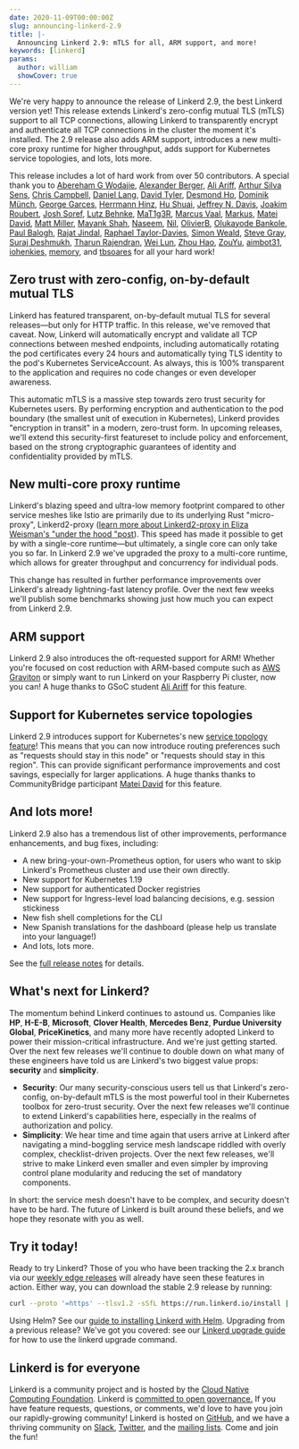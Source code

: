```yaml
---
date: 2020-11-09T00:00:00Z
slug: announcing-linkerd-2.9
title: |-
  Announcing Linkerd 2.9: mTLS for all, ARM support, and more!
keywords: [linkerd]
params:
  author: william
  showCover: true
---
```


We're very happy to announce the release of Linkerd 2.9, the best Linkerd
version yet! This release extends Linkerd's zero-config mutual TLS (mTLS)
support to all TCP connections, allowing Linkerd to transparently encrypt and
authenticate all TCP connections in the cluster the moment it's installed. The
2.9 release also adds ARM support, introduces a new multi-core proxy runtime for
higher throughput, adds support for Kubernetes service topologies, and lots,
lots more.

This release includes a lot of hard work from over 50 contributors. A special
thank you to [Abereham G Wodajie](https://github.com/Abrishges),
[Alexander Berger](https://github.com/alex-berger),
[Ali Ariff](https://github.com/aliariff),
[Arthur Silva Sens](https://github.com/ArthurSens),
[Chris Campbell](https://github.com/campbel),
[Daniel Lang](https://github.com/mavrick),
[David Tyler](https://github.com/DaveTCode),
[Desmond Ho](https://github.com/DesmondH0),
[Dominik Münch](https://github.com/muenchdo),
[George Garces](https://github.com/jgarces21),
[Herrmann Hinz](https://github.com/HerrmannHinz),
[Hu Shuai](https://github.com/hs0210),
[Jeffrey N. Davis](https://github.com/penland365),
[Joakim Roubert](https://github.com/joakimr-axis),
[Josh Soref](https://github.com/jsoref),
[Lutz Behnke](https://github.com/cypherfox),
[MaT1g3R](https://github.com/MaT1g3R), [Marcus Vaal](https://github.com/mvaal),
[Markus](https://github.com/mbettsteller),
[Matei David](https://github.com/mateiidavid),
[Matt Miller](https://github.com/mmiller1),
[Mayank Shah](https://github.com/mayankshah1607),
[Naseem](https://github.com/naseemkullah), [Nil](https://github.com/c-n-c),
[OlivierB](https://github.com/olivierboudet),
[Olukayode Bankole](https://github.com/rbankole),
[Paul Balogh](https://github.com/javaducky),
[Rajat Jindal](https://github.com/rajatjindal),
[Raphael Taylor-Davies](https://github.com/tustvold),
[Simon Weald](https://github.com/glitchcrab),
[Steve Gray](https://github.com/steve-gray),
[Suraj Deshmukh](https://github.com/surajssd),
[Tharun Rajendran](https://github.com/tharun208),
[Wei Lun](https://github.com/WLun001), [Zhou Hao](https://github.com/zhouhao3),
[ZouYu](https://github.com/Hellcatlk), [aimbot31](https://github.com/aimbot31),
[iohenkies](https://github.com/iohenkies), [memory](https://github.com/memory),
and [tbsoares](https://github.com/tbsoares) for all your hard work!

## Zero trust with zero-config, on-by-default mutual TLS

Linkerd has featured transparent, on-by-default mutual TLS for several
releases—but only for HTTP traffic. In this release, we've removed that caveat.
Now, Linkerd will automatically encrypt and validate all TCP connections between
meshed endpoints, including automatically rotating the pod certificates every 24
hours and automatically tying TLS identity to the pod's Kubernetes
ServiceAccount. As always, this is 100% transparent to the application and
requires no code changes or even developer awareness.

This automatic mTLS is a massive step towards zero trust security for Kubernetes
users. By performing encryption and authentication to the pod boundary (the
smallest unit of execution in Kubernetes), Linkerd provides "encryption in
transit" in a modern, zero-trust form. In upcoming releases, we'll extend this
security-first featureset to include policy and enforcement, based on the strong
cryptographic guarantees of identity and confidentiality provided by mTLS.

## New multi-core proxy runtime

Linkerd's blazing speed and ultra-low memory footprint compared to other service
meshes like Istio are primarily due to its underlying Rust "micro-proxy",
Linkerd2-proxy
([learn more about Linkerd2-proxy in Eliza Weisman's "under the hood "post](/2020/07/23/under-the-hood-of-linkerds-state-of-the-art-rust-proxy-linkerd2-proxy/)).
This speed has made it possible to get by with a single-core runtime—but
ultimately, a single core can only take you so far. In Linkerd 2.9 we've
upgraded the proxy to a multi-core runtime, which allows for greater throughput
and concurrency for individual pods.

This change has resulted in further performance improvements over Linkerd's
already lightning-fast latency profile. Over the next few weeks we'll publish
some benchmarks showing just how much you can expect from Linkerd 2.9.

## ARM support

Linkerd 2.9 also introduces the oft-requested support for ARM! Whether you're
focused on cost reduction with ARM-based compute such as
[AWS Graviton](https://aws.amazon.com/ec2/graviton/) or simply want to run
Linkerd on your Raspberry Pi cluster, now you can! A huge thanks to GSoC student
[Ali Ariff](https://github.com/aliariff) for this feature.

## Support for Kubernetes service topologies

Linkerd 2.9 introduces support for Kubernetes's new
[service topology feature](https://kubernetes.io/docs/concepts/services-networking/service-topology/)!
This means that you can now introduce routing preferences such as "requests
should stay in this node" or "requests should stay in this region". This can
provide significant performance improvements and cost savings, especially for
larger applications. A huge thanks thanks to CommunityBridge participant
[Matei David](https://github.com/mateiidavid) for this feature.

## And lots more!

Linkerd 2.9 also has a tremendous list of other improvements, performance
enhancements, and bug fixes, including:

- A new bring-your-own-Prometheus option, for users who want to skip Linkerd's
  Prometheus cluster and use their own directly.
- New support for Kubernetes 1.19
- New support for authenticated Docker registries
- New support for Ingress-level load balancing decisions, e.g. session
  stickiness
- New fish shell completions for the CLI
- New Spanish translations for the dashboard (please help us translate into your
  language!)
- And lots, lots more.

See the
[full release notes](https://github.com/linkerd/linkerd2/releases/tag/stable-2.9.0)
for details.

## What's next for Linkerd?

The momentum behind Linkerd continues to astound us. Companies like **HP**,
**H-E-B**, **Microsoft**, **Clover Health**, **Mercedes Benz**, **Purdue
University Global**, **PriceKinetics**, and many more have recently adopted
Linkerd to power their mission-critical infrastructure. And we're just getting
started. Over the next few releases we'll continue to double down on what many
of these engineers have told us are Linkerd's two biggest value props:
**security** and **simplicity**.

- **Security**: Our many security-conscious users tell us that Linkerd's
  zero-config, on-by-default mTLS is the most powerful tool in their Kubernetes
  toolbox for zero-trust security. Over the next few releases we'll continue to
  extend Linkerd's capabilities here, especially in the realms of authorization
  and policy.
- **Simplicity**: We hear time and time again that users arrive at Linkerd after
  navigating a mind-boggling service mesh landscape riddled with overly complex,
  checklist-driven projects. Over the next few releases, we'll strive to make
  Linkerd even smaller and even simpler by improving control plane modularity
  and reducing the set of mandatory components.

In short: the service mesh doesn't have to be complex, and security doesn't have
to be hard. The future of Linkerd is built around these beliefs, and we hope
they resonate with you as well.

## Try it today!

Ready to try Linkerd? Those of you who have been tracking the 2.x branch via our
[weekly edge releases](/2-edge/) will already have seen these
features in action. Either way, you can download the stable 2.9 release by
running:

```bash
curl --proto '=https' --tlsv1.2 -sSfL https://run.linkerd.io/install | sh
```

Using Helm? See our
[guide to installing Linkerd with Helm](/2/tasks/install-helm/).
Upgrading from a previous release? We've got you covered: see our
[Linkerd upgrade guide](/2/tasks/upgrade/) for how to use the
linkerd upgrade command.

## Linkerd is for everyone

Linkerd is a community project and is hosted by the
[Cloud Native Computing Foundation](https://cncf.io/). Linkerd is
[committed to open governance.](/2019/10/03/linkerds-commitment-to-open-governance/)
If you have feature requests, questions, or comments, we'd love to have you join
our rapidly-growing community! Linkerd is hosted on
[GitHub](https://github.com/linkerd/), and we have a thriving community on
[Slack](https://slack.linkerd.io/), [Twitter](https://twitter.com/linkerd), and
the [mailing lists](/2/get-involved/). Come and join the fun!
